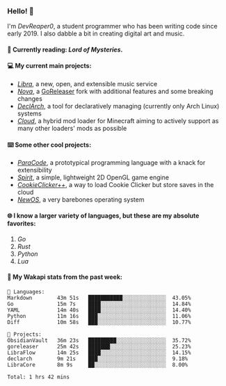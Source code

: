 ### Hello! 👋

I'm _DevReaper0_, a student programmer who has been writing code since early 2019. I also dabble a bit in creating digital art and music.

#### 📖 Currently reading: *Lord of Mysteries*.

#### 💻 My current main projects:

-   _[Libra](https://github.com/LibraMusic)_, a new, open, and extensible music service
-   _[Nova](https://github.com/LibraMusic/Nova)_, a [GoReleaser](https://github.com/goreleaser/goreleaser) fork with additional features and some breaking changes
-   _[DeclArch](https://github.com/DevReaper0/declarch)_, a tool for declaratively managing (currently only Arch Linux) systems
-   _[Cloud](https://github.com/CloudLoaderMC/CloudLoader)_, a hybrid mod loader for Minecraft aiming to actively support as many other loaders' mods as possible

#### ⌨️ Some other cool projects:

-   _[ParaCode](https://github.com/ParaCodeLang/ParaCode)_, a prototypical programming language with a knack for extensibility
-   _[Spirit](https://gitlab.com/DevReaper0/SpiritEngine)_, a simple, lightweight 2D OpenGL game engine
-   _[CookieClicker++](https://github.com/DevReaper0/CookieClickerPlusPlus)_, a way to load Cookie Clicker but store saves in the cloud
-   _[NewOS](https://github.com/DevReaper0/NewOS)_, a very barebones operating system

#### 🌐 I know a larger variety of languages, but these are my absolute favorites:

1. _Go_
2. _Rust_
3. _Python_
4. _Lua_

#### 📡 My Wakapi stats from the past week:

```text
💾 Languages:
Markdown        43m 51s   ███████████░░░░░░░░░░░░░░  43.05%
Go              15m 7s    ████░░░░░░░░░░░░░░░░░░░░░  14.84%
YAML            14m 40s   ████░░░░░░░░░░░░░░░░░░░░░  14.40%
Python          11m 16s   ███░░░░░░░░░░░░░░░░░░░░░░  11.06%
Diff            10m 58s   ███░░░░░░░░░░░░░░░░░░░░░░  10.77%

💼 Projects:
ObsidianVault   36m 23s   █████████░░░░░░░░░░░░░░░░  35.72%
goreleaser      25m 42s   ███████░░░░░░░░░░░░░░░░░░  25.23%
LibraFlow       14m 25s   ████░░░░░░░░░░░░░░░░░░░░░  14.15%
declarch        9m 21s    ███░░░░░░░░░░░░░░░░░░░░░░  9.18%
LibraCore       8m 9s     ██░░░░░░░░░░░░░░░░░░░░░░░  8.00%

Total: 1 hrs 42 mins
```
